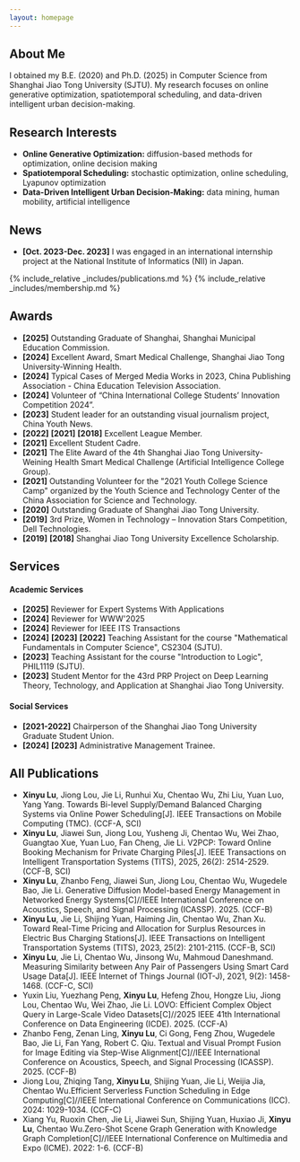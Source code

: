 ```yaml
---
layout: homepage
---
```


## About Me

I obtained my B.E. (2020) and Ph.D. (2025) in Computer Science from Shanghai Jiao Tong University (SJTU). My research focuses on online generative optimization, spatiotemporal scheduling, and data-driven intelligent urban decision-making.

## Research Interests

- **Online Generative Optimization:** diffusion-based methods for optimization, online decision making
- **Spatiotemporal Scheduling:** stochastic optimization, online scheduling, Lyapunov optimization
- **Data-Driven Intelligent Urban Decision-Making:** data mining, human mobility, artificial intelligence

## News

- **[Oct. 2023-Dec. 2023]** I was engaged in an international internship project at the National Institute of Informatics (NII) in Japan.

{% include_relative _includes/publications.md %}
{% include_relative _includes/membership.md %}

## Awards
- **[2025]** Outstanding Graduate of Shanghai, Shanghai Municipal Education Commission.
- **[2024]** Excellent Award, Smart Medical Challenge, Shanghai Jiao Tong University-Winning Health.
- **[2024]** Typical Cases of Merged Media Works in 2023, China Publishing Association - China Education Television Association.
- **[2024]** Volunteer of “China International College Students’ Innovation Competition 2024”.
- **[2023]** Student leader for an outstanding visual journalism project, China Youth News.
- **[2022]** **[2021]** **[2018]** Excellent League Member.
- **[2021]** Excellent Student Cadre.
- **[2021]** The Elite Award of the 4th Shanghai Jiao Tong University-Weining Health Smart Medical Challenge (Artificial Intelligence College Group).
- **[2021]** Outstanding Volunteer for the "2021 Youth College Science Camp" organized by the Youth Science and Technology Center of the China Association for Science and Technology.
- **[2020]** Outstanding Graduate of Shanghai Jiao Tong University.
- **[2019]** 3rd Prize, Women in Technology – Innovation Stars Competition, Dell Technologies.
- **[2019]** **[2018]** Shanghai Jiao Tong University Excellence Scholarship.

## Services

#### Academic Services
- **[2025]** Reviewer for Expert Systems With Applications
- **[2024]** Reviewer for WWW'2025
- **[2024]** Reviewer for IEEE ITS Transactions
- **[2024]** **[2023]** **[2022]** Teaching Assistant for the course "Mathematical Fundamentals in Computer Science", CS2304 (SJTU).
- **[2023]** Teaching Assistant for the course "Introduction to Logic", PHIL1119 (SJTU).
- **[2023]** Student Mentor for the 43rd PRP Project on Deep Learning Theory, Technology, and Application at Shanghai Jiao Tong University.

#### Social Services
- **[2021-2022]** Chairperson of the Shanghai Jiao Tong University Graduate Student Union.
- **[2024]** **[2023]** Administrative Management Trainee.

## All Publications
- **Xinyu Lu**, Jiong Lou, Jie Li, Runhui Xu, Chentao Wu, Zhi Liu, Yuan Luo, Yang Yang. Towards Bi-level Supply/Demand Balanced Charging Systems via Online Power Scheduling[J]. IEEE Transactions on Mobile Computing (TMC). (CCF-A, SCI)
- **Xinyu Lu**, Jiawei Sun, Jiong Lou, Yusheng Ji, Chentao Wu, Wei Zhao, Guangtao Xue, Yuan Luo, Fan Cheng, Jie Li. V2PCP: Toward Online Booking Mechanism for Private Charging Piles[J]. IEEE Transactions on Intelligent Transportation Systems (TITS), 2025, 26(2): 2514-2529. (CCF-B, SCI)
- **Xinyu Lu**, Zhanbo Feng, Jiawei Sun, Jiong Lou, Chentao Wu, Wugedele Bao, Jie Li. Generative Diffusion Model-based Energy Management in Networked Energy Systems[C]//IEEE International Conference on Acoustics, Speech, and Signal Processing (ICASSP). 2025. (CCF-B)
- **Xinyu Lu**, Jie Li, Shijing Yuan, Haiming Jin, Chentao Wu, Zhan Xu. Toward Real-Time Pricing and Allocation for Surplus Resources in Electric Bus Charging Stations[J]. IEEE Transactions on Intelligent Transportation Systems (TITS), 2023, 25(2): 2101-2115. (CCF-B, SCI)
- **Xinyu Lu**, Jie Li, Chentao Wu, Jinsong Wu, Mahmoud Daneshmand. Measuring Similarity between Any Pair of Passengers Using Smart Card Usage Data[J]. IEEE Internet of Things Journal (IOT-J), 2021, 9(2): 1458-1468. (CCF-C, SCI)
- Yuxin Liu, Yuezhang Peng, **Xinyu Lu**, Hefeng Zhou, Hongze Liu, Jiong Lou, Chentao Wu, Wei Zhao, Jie Li. LOVO: Efficient Complex Object Query in Large-Scale Video Datasets[C]//2025 IEEE 41th International Conference on Data Engineering (ICDE). 2025. (CCF-A)
- Zhanbo Feng, Zenan Ling, **Xinyu Lu**, Ci Gong, Feng Zhou, Wugedele Bao, Jie Li, Fan Yang, Robert C. Qiu. Textual and Visual Prompt Fusion for Image Editing via Step-Wise Alignment[C]//IEEE International Conference on Acoustics, Speech, and Signal Processing (ICASSP). 2025. (CCF-B)
- Jiong Lou, Zhiqing Tang, **Xinyu Lu**, Shijing Yuan, Jie Li, Weijia Jia, Chentao Wu.Efficient Serverless Function Scheduling in Edge Computing[C]//IEEE International Conference on Communications (ICC). 2024: 1029-1034. (CCF-C)
- Xiang Yu, Ruoxin Chen, Jie Li, Jiawei Sun, Shijing Yuan, Huxiao Ji, **Xinyu Lu**, Chentao Wu.Zero-Shot Scene Graph Generation with Knowledge Graph Completion[C]//IEEE International Conference on Multimedia and Expo (ICME). 2022: 1-6. (CCF-B)

